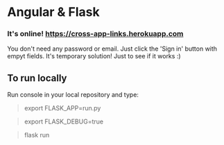 <h1>Angular & Flask</h1>
<h3>It's online! <a href="https://cross-app-links.herokuapp.com">https://cross-app-links.herokuapp.com</a></h3>
<p>You don't need any password or email. Just click the 'Sign in' button with empyt fields. It's temporary solution! Just to see if it works :)</p>
<h2>To run locally</h2>
<p>Run console in your local repository and type:</p>
<blockquote>export FLASK_APP=run.py</blockquote>
<blockquote>export FLASK_DEBUG=true</blockquote>
<blockquote>flask run</blockquote>
